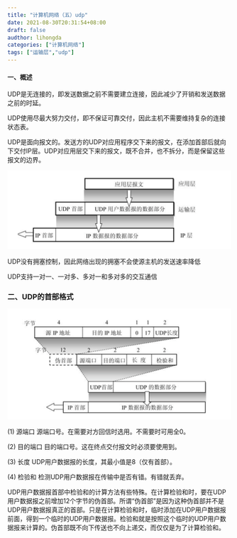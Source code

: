 ```yaml
---
title: "计算机网络（五）udp"
date: 2021-08-30T20:31:54+08:00
draft: false
audthor: lihongda
categories: ["计算机网络"]
tags: ["运输层","udp"]
---
```


#### 一、概述

UDP是无连接的，即发送数据之前不需要建立连接，因此减少了开销和发送数据之前的时延。

UDP使用尽最大努力交付，即不保证可靠交付，因此主机不需要维持复杂的连接状态表。

UDP是面向报文的。发送方的UDP对应用程序交下来的报文，在添加首部后就向下交付IP层。UDP对应用层交下来的报文，既不合并，也不拆分，而是保留这些报文的边界。

![](/img/udp面向报文.png)

UDP没有拥塞控制，因此网络出现的拥塞不会使源主机的发送速率降低

UDP支持一对一、一对多、多对一和多对多的交互通信

### 二、UDP的首部格式

![](/img/udp首部.png)

(1) 源端口 源端口号。在需要对方回信时选用。不需要时可用全0。

(2) 目的端口 目的端口号。这在终点交付报文时必须要使用到。

(3) 长度 UDP用户数据报的长度，其最小值是8（仅有首部）。

(4) 检验和 检测UDP用户数据报在传输中是否有错。有错就丢弃。



UDP用户数据报首部中检验和的计算方法有些特殊。在计算检验和时，要在UDP用户数据报之前增加12个字节的伪首部。所谓“伪首部”是因为这种伪首部并不是UDP用户数据报真正的首部。只是在计算检验和时，临时添加在UDP用户数据报前面，得到一个临时的UDP用户数据报。检验和就是按照这个临时的UDP用户数据报来计算的。伪首部既不向下传送也不向上递交，而仅仅是为了计算检验和。